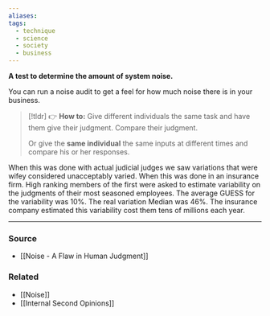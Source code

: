 ```yaml
---
aliases: 
tags:
  - technique
  - science
  - society
  - business
---
```

**A test to determine the amount of system noise.**

You can run a noise audit to get a feel for how much noise there is in your business. 

> [!tldr] 👉 **How to:**
> Give different individuals the same task and have them give their judgment. Compare their judgment. 
> 
> Or give the **same individual** the same inputs at different times and compare his or her responses.

When this was done with actual judicial judges we saw variations that were wifey considered unacceptably varied. When this was done in an insurance firm. High ranking members of the first were asked to estimate variability on the judgments of their most seasoned employees. The average GUESS for the variability was 10%. The real variation Median was 46%. The insurance company estimated this variability cost them tens of millions each year. 

---

### Source
- [[Noise - A Flaw in Human Judgment]]

### Related
- [[Noise]] 
- [[Internal Second Opinions]]